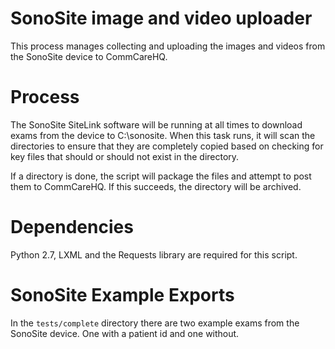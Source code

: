 SonoSite image and video uploader
=================================

This process manages collecting and uploading the images and videos from the SonoSite device to CommCareHQ.

Process
=======

The SonoSite SiteLink software will be running at all times to download exams from the device to C:\\sonosite. When this task runs, it will scan the directories to ensure that they are completely copied based on checking for key files that should or should not exist in the directory.

If a directory is done, the script will package the files and attempt to post them to CommCareHQ. If this succeeds, the directory will be archived.

Dependencies
============

Python 2.7, LXML and the Requests library are required for this script.

SonoSite Example Exports
========================

In the `tests/complete` directory there are two example exams from the SonoSite device. One with a patient id and one without.
